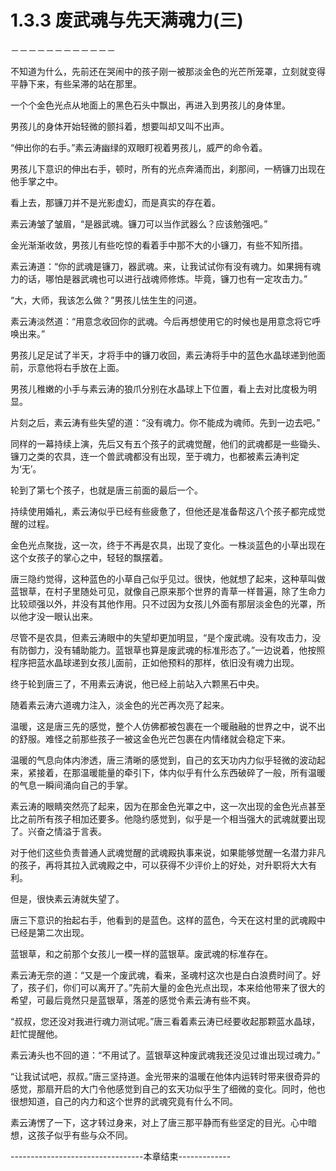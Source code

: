# 1.3.3 废武魂与先天满魂力(三)
－－－－－－－－－－－－

  不知道为什么，先前还在哭闹中的孩子刚一被那淡金色的光芒所笼罩，立刻就变得平静下来，有些呆滞的站在那里。

  一个个金色光点从地面上的黑色石头中飘出，再进入到男孩儿的身体里。

  男孩儿的身体开始轻微的颤抖着，想要叫却又叫不出声。

  “伸出你的右手。”素云涛幽绿的双眼盯视着男孩儿，威严的命令着。

  男孩儿下意识的伸出右手，顿时，所有的光点奔涌而出，刹那间，一柄镰刀出现在他手掌之中。

  看上去，那镰刀并不是光影虚幻，而是真实的存在着。

  素云涛皱了皱眉，“是器武魂。镰刀可以当作武器么？应该勉强吧。”

  金光渐渐收敛，男孩儿有些吃惊的看着手中那不大的小镰刀，有些不知所措。

  素云涛道：“你的武魂是镰刀，器武魂。来，让我试试你有没有魂力。如果拥有魂力的话，哪怕是器武魂也可以进行战魂师修炼。毕竟，镰刀也有一定攻击力。”

  “大，大师，我该怎么做？”男孩儿怯生生的问道。

  素云涛淡然道：“用意念收回你的武魂。今后再想使用它的时候也是用意念将它呼唤出来。”

  男孩儿足足试了半天，才将手中的镰刀收回，素云涛将手中的蓝色水晶球递到他面前，示意他将右手放在上面。

  男孩儿稚嫩的小手与素云涛的狼爪分别在水晶球上下位置，看上去对比度极为明显。

  片刻之后，素云涛有些失望的道：“没有魂力。你不能成为魂师。先到一边去吧。”

  同样的一幕持续上演，先后又有五个孩子的武魂觉醒，他们的武魂都是一些锄头、镰刀之类的农具，连一个兽武魂都没有出现，至于魂力，也都被素云涛判定为‘无’。

  轮到了第七个孩子，也就是唐三前面的最后一个。

  持续使用婚礼，素云涛似乎已经有些疲惫了，但他还是准备帮这八个孩子都完成觉醒的过程。

  金色光点聚拢，这一次，终于不再是农具，出现了变化。一株淡蓝色的小草出现在这个女孩子的掌心之中，轻轻的飘摆着。

  唐三隐约觉得，这种蓝色的小草自己似乎见过。很快，他就想了起来，这种草叫做蓝银草，在村子里随处可见，就像自己原来那个世界的青草一样普遍，除了生命力比较顽强以外，并没有其他作用。只不过因为女孩儿外面有那层淡金色的光罩，所以他才没一眼认出来。

  尽管不是农具，但素云涛眼中的失望却更加明显，“是个废武魂。没有攻击力，没有防御力，没有辅助能力。蓝银草也算是废武魂的标准形态了。”一边说着，他按照程序把蓝水晶球递到女孩儿面前，正如他预料的那样，依旧没有魂力出现。

  终于轮到唐三了，不用素云涛说，他已经上前站入六颗黑石中央。

  随着素云涛六道魂力注入，淡金色的光芒再次亮了起来。

  温暖，这是唐三先的感觉，整个人仿佛都被包裹在一个暖融融的世界之中，说不出的舒服。难怪之前那些孩子一被这金色光芒包裹在内情绪就会稳定下来。

  温暖的气息向体内渗透，唐三清晰的感觉到，自己的玄天功内力似乎轻微的波动起来，紧接着，在那温暖能量的牵引下，体内似乎有什么东西破碎了一般，所有温暖的气息一瞬间涌向自己的手掌。

  素云涛的眼睛突然亮了起来，因为在那金色光罩之中，这一次出现的金色光点甚至比之前所有孩子相加还要多。他隐约感觉到，似乎是一个相当强大的武魂就要出现了。兴奋之情溢于言表。

  对于他们这些负责普通人武魂觉醒的武魂殿执事来说，如果能够觉醒一名潜力非凡的孩子，再将其拉入武魂殿之中，可以获得不少评价上的好处，对升职将大大有利。

  但是，很快素云涛就失望了。

  唐三下意识的抬起右手，他看到的是蓝色。这样的蓝色，今天在这村里的武魂殿中已经是第二次出现。

  蓝银草，和之前那个女孩儿一模一样的蓝银草。废武魂的标准存在。

  素云涛无奈的道：“又是一个废武魂，看来，圣魂村这次也是白白浪费时间了。好了，孩子们，你们可以离开了。”先前大量的金色光点出现，本来给他带来了很大的希望，可最后竟然只是蓝银草，落差的感觉令素云涛有些不爽。

  “叔叔，您还没对我进行魂力测试呢。”唐三看着素云涛已经要收起那颗蓝水晶球，赶忙提醒他。

  素云涛头也不回的道：“不用试了。蓝银草这种废武魂我还没见过谁出现过魂力。”

  “让我试试吧，叔叔。”唐三坚持道。金光带来的温暖在他体内运转时带来很奇异的感觉，那扇开启的大门令他感觉到自己的玄天功似乎生了细微的变化。同时，他也很想知道，自己的内力和这个世界的武魂究竟有什么不同。

  素云涛愣了一下，这才转过身来，对上了唐三那平静而有些坚定的目光。心中暗想，这孩子似乎有些与众不同。

---------------------------------本章结束-------------

